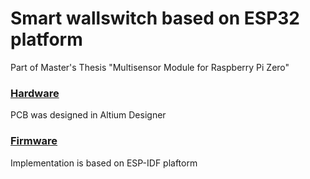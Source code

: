 # Smart wallswitch based on ESP32 platform
Part of Master's Thesis "Multisensor Module for Raspberry Pi Zero"

### <ins>Hardware</ins>
PCB was designed in Altium Designer

### <ins>Firmware</ins>
Implementation is based on ESP-IDF plaftorm
